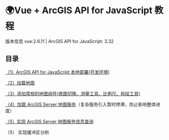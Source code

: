 # 🌍Vue + ArcGIS API for JavaScript 教程

版本信息 vue:2.6.11 | ArcGIS API for JavaScript: 3.32

## 目录

[（1）ArcGIS API for JavaScript 本地部署(开发环境)](https://luckrain7.github.io/arcgis-api-for-javascript-vue/Demo-1/)

[（2）加载地图](https://luckrain7.github.io/arcgis-api-for-javascript-vue/Demo-2/)

[（3）添加常规的地图组件(底图切换、测量工具、比例尺、标绘工具)](https://luckrain7.github.io/arcgis-api-for-javascript-vue/Demo-3/)

[（4）加载 ArcGIS Server 地图服务](https://github.com/LuckRain7/arcgis-api-for-javascript-vue/tree/master/Demo-4)（复杂服务引入暂时停滞，防止影响整体进度）

[（5）实现 ArcGIS Server 地图服务信息查询](https://github.com/LuckRain7/arcgis-api-for-javascript-vue/tree/master/Demo-5)

（5） 实现缓冲区分析

